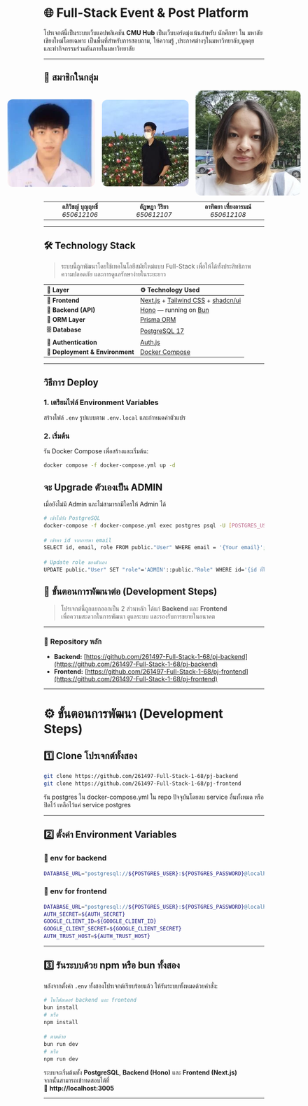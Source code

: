 # 🌐 Full-Stack Event & Post Platform

โปรเจกต์นี้เป็นระบบเว็บแอปพลิเคชัน **CMU Hub** เป็นเว็บบอร์ดมุ่งเน้นสำหรับ นักศึกษา ใน มหาลัยเชียงใหม่โดยเฉพาะ
เป็นพื้นที่สำหรับการสอบถาม, ให้ความรู้ ,ประกาศต่างๆในมหาวิทยาลัย,พูดคุย
และทำกิจกรรมร่วมกันภายในมหาวิทยาลัย

---

## 👥 สมาชิกในกลุ่ม
<div align="center"
     style="
       display: flex;
       justify-content: center;
       align-items: center;
       gap: 16px;
       flex-wrap: nowrap;
     ">
  <img src="./member/1.webp"
       style="
         border-radius: 12px;
         object-fit: cover;
         object-position: center;
         width: clamp(120px, 25vw, 250px);
         aspect-ratio: 1 / 1;
       " />
  <img src="./member/2.jpg"
       style="
         border-radius: 12px;
         object-fit: cover;
         object-position: center;
         width: clamp(120px, 25vw, 250px);
         aspect-ratio: 1 / 1;
       " />
  <img src="./member/3.jpg"
       style="
         border-radius: 12px;
         object-fit: cover;
         object-position: center;
         width: clamp(120px, 25vw, 250px);
         aspect-ratio: 1 / 1;
       " />
</div>
<table align="center">
  <tr>
    <td align="center" width="265px">
      <b>อภิวิชญ์ บุญฤทธิ์</b><br />
      <i>650612106</i><br />
    </td>
    <td align="center" width="285px">
      <b>อัฎษฎา วิริยา</b><br />
      <i>650612107</i><br />
    </td>
    <td align="center" width="265px">
      <b>อาทิตยา เที่ยงอารมณ์</b><br />
      <i>650612108</i><br />
    </td>
  </tr>
</table>


---

## 🛠️ **Technology Stack**

> ระบบนี้ถูกพัฒนาโดยใช้เทคโนโลยีสมัยใหม่แบบ Full-Stack เพื่อให้ได้ทั้งประสิทธิภาพ ความปลอดภัย และการดูแลรักษาง่ายในระยะยาว

| 🧩 **Layer** | ⚙️ **Technology Used** |
| :----------- | :--------------------- |
| **🎨 Frontend** | [Next.js](https://nextjs.org/) + [Tailwind CSS](https://tailwindcss.com/) + [shadcn/ui](https://ui.shadcn.com/) |
| **🚀 Backend (API)** | [Hono](https://hono.dev/) — running on [Bun](https://bun.sh/) |
| **🧠 ORM Layer** | [Prisma ORM](https://www.prisma.io/) |
| **🗄️ Database** | [PostgreSQL 17](https://www.postgresql.org/) |
| **🔐 Authentication** | [Auth.js](https://authjs.dev/) |
| **🐳 Deployment & Environment** | [Docker Compose](https://docs.docker.com/compose/) |

---

## วิธีการ Deploy

### 1. เตรียมไฟล์ Environment Variables

สร้างไฟล์ `.env` รูปแบบตาม `.env.local` และกำหนดค่าตัวแปร

### 2. เริ่มต้น

รัน Docker Compose เพื่อสร้างและเริ่มต้น:

```bash
docker compose -f docker-compose.yml up -d
```

## จะ Upgrade ตัวเองเป็น ADMIN

เมื่อยังไม่มี Admin และไม่สามารถมีใครให้ Admin ได้

```bash
# เข้าไปยัง PostgreSQL
docker-compose -f docker-compose.yml exec postgres psql -U [POSTGRES_USER] -d cmuhub

# เข้าหา id จากการหา email
SELECT id, email, role FROM public."User" WHERE email = '{Your email}';

# Update role ของตัวเอง
UPDATE public."User" SET "role"='ADMIN'::public."Role" WHERE id='{id ที่ได้จาก command ข้างบน}';
```

## 🧭 **ขั้นตอนการพัฒนาต่อ (Development Steps)**

> โปรเจกต์นี้ถูกแยกออกเป็น 2 ส่วนหลัก ได้แก่ **Backend** และ **Frontend**  
> เพื่อความสะดวกในการพัฒนา ดูแลระบบ และรองรับการขยายในอนาคต

---

### 🔹 **Repository หลัก**
- **Backend:** [https://github.com/261497-Full-Stack-1-68/pj-backend](https://github.com/261497-Full-Stack-1-68/pj-backend)  
- **Frontend:** [https://github.com/261497-Full-Stack-1-68/pj-frontend](https://github.com/261497-Full-Stack-1-68/pj-frontend)

---

# ⚙️ ขั้นตอนการพัฒนา (Development Steps)

## 1️⃣ Clone โปรเจกต์ทั้งสอง
```bash
git clone https://github.com/261497-Full-Stack-1-68/pj-backend
git clone https://github.com/261497-Full-Stack-1-68/pj-frontend
```
รัน postgres ใน docker-compose.yml ใน repo ปัจจุบันโดยลบ service อื่นทั้งหมด หรือปิดไว้ เหลือไว้แค่ service postgres

---

## 2️⃣ ตั้งค่า Environment Variables

### 🔧 env for backend
```bash
DATABASE_URL="postgresql://${POSTGRES_USER}:${POSTGRES_PASSWORD}@localhost:5433/cmuhub"
```

### 🔧 env for frontend
```bash
DATABASE_URL="postgresql://${POSTGRES_USER}:${POSTGRES_PASSWORD}@localhost:5433/cmuhub"
AUTH_SECRET=${AUTH_SECRET}
GOOGLE_CLIENT_ID=${GOOGLE_CLIENT_ID}
GOOGLE_CLIENT_SECRET=${GOOGLE_CLIENT_SECRET}
AUTH_TRUST_HOST=${AUTH_TRUST_HOST}
```

---

## 3️⃣ รันระบบด้วย npm หรือ bun ทั้งสอง
หลังจากตั้งค่า `.env` ทั้งสองโปรเจกต์เรียบร้อยแล้ว ให้รันระบบทั้งหมดด้วยคำสั่ง:
```bash
# ในโฟลเดอร์ backend และ frontend
bun install
# หรือ
npm install

# ตามด้วย
bun run dev
# หรือ
npm run dev
```

ระบบจะเริ่มต้นทั้ง **PostgreSQL**, **Backend (Hono)** และ **Frontend (Next.js)**  
จากนั้นสามารถเข้าทดสอบได้ที่  
🔗 **http://localhost:3005**

---